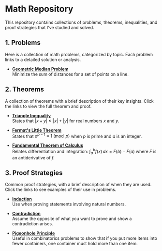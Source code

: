 # Math Repository

This repository contains collections of problems, theorems, inequalities, and proof strategies that I've studied and solved.

## 1. Problems

Here is a collection of math problems, categorized by topic. Each problem links to a detailed solution or analysis.

- **[Geometric Median Problem](./problems/problem-geometric-median.md)**  
  Minimize the sum of distances for a set of points on a line.


## 2. Theorems

A collection of theorems with a brief description of their key insights. Click the links to view the full theorem and proof.

- **[Triangle Inequality](./theorems/triangle-inequality.md)**  
  States that $|x + y| \leq |x| + |y|$ for real numbers $x$ and $y$.

- **[Fermat's Little Theorem](./theorems/fermats-little-theorem.md)**  
  States that $a^{p-1} \equiv 1 \pmod{p}$ when $p$ is prime and $a$ is an integer.

- **[Fundamental Theorem of Calculus](./theorems/fundamental-theorem-of-calculus.md)**  
  Relates differentiation and integration: $\int_a^b f(x) \, dx = F(b) - F(a)$ where $F$ is an antiderivative of $f$.

## 3. Proof Strategies

Common proof strategies, with a brief description of when they are used. Click the links to see examples of their use in problems.

- **[Induction](./proof-strategies/induction.md)**  
  Use when proving statements involving natural numbers.

- **[Contradiction](./proof-strategies/contradiction.md)**  
  Assume the opposite of what you want to prove and show a contradiction arises.

- **[Pigeonhole Principle](./proof-strategies/pigeonhole-principle.md)**  
  Useful in combinatorics problems to show that if you put more items into fewer containers, one container must hold more than one item.

